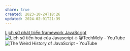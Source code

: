 ```yaml
---
share: true
created: 2023-10-24T18:26
updated: 2024-02-01T21:39
---
```

[Lịch sử phát triển framework JavaScript](../../../../Web/Framework/Fresh,%20Preact,%20React/L%E1%BB%8Bch%20s%E1%BB%AD%20ph%C3%A1t%20tri%E1%BB%83n%20framework%20JavaScript.md)
![Lịch sử tiến hoá của Javascript 🔥 @TechMely - YouTube](https://youtu.be/Q-oYIbbJSrI)
![The Weird History of JavaScript - YouTube](https://youtu.be/Sh6lK57Cuk4)
